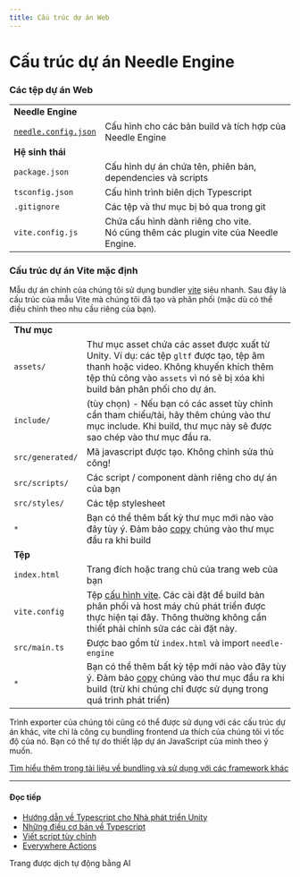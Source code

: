 ```yaml
---
title: Cấu trúc dự án Web
---
```


# Cấu trúc dự án Needle Engine

### Các tệp dự án Web

| | |
| --- | --- |
| **Needle Engine** | |
| [`needle.config.json`](./reference/needle-config-json.md) | Cấu hình cho các bản build và tích hợp của Needle Engine |
| **Hệ sinh thái** | |
| `package.json` | Cấu hình dự án chứa tên, phiên bản, dependencies và scripts |
| `tsconfig.json` | Cấu hình trình biên dịch Typescript |
| `.gitignore` | Các tệp và thư mục bị bỏ qua trong git |
| `vite.config.js` | Chứa cấu hình dành riêng cho vite.<br/>Nó cũng thêm các plugin vite của Needle Engine. |


### Cấu trúc dự án Vite mặc định

Mẫu dự án chính của chúng tôi sử dụng bundler [vite](https://vitejs.dev/) siêu nhanh. Sau đây là cấu trúc của mẫu Vite mà chúng tôi đã tạo và phân phối (mặc dù có thể điều chỉnh theo nhu cầu riêng của bạn).

| | |
| --- | --- |
| **Thư mục** | |
| `assets/` | Thư mục asset chứa các asset được xuất từ Unity. Ví dụ: các tệp ``gltf`` được tạo, tệp âm thanh hoặc video. Không khuyến khích thêm tệp thủ công vào ``assets`` vì nó sẽ bị xóa khi build bản phân phối cho dự án.
| `include/` | (tùy chọn) - Nếu bạn có các asset tùy chỉnh cần tham chiếu/tải, hãy thêm chúng vào thư mục include. Khi build, thư mục này sẽ được sao chép vào thư mục đầu ra.
| `src/generated/` | Mã javascript được tạo. Không chỉnh sửa thủ công!
| `src/scripts/` | Các script / component dành riêng cho dự án của bạn
| `src/styles/` | Các tệp stylesheet
| `*` | Bạn có thể thêm bất kỳ thư mục mới nào vào đây tùy ý. Đảm bảo [copy](./reference/needle-config-json.md) chúng vào thư mục đầu ra khi build |
| **Tệp** | |
| `index.html` | Trang đích hoặc trang chủ của trang web của bạn
| `vite.config` | Tệp [cấu hình vite](https://vitejs.dev/config/). Các cài đặt để build bản phân phối và host máy chủ phát triển được thực hiện tại đây. Thông thường không cần thiết phải chỉnh sửa các cài đặt này.
| `src/main.ts` | Được bao gồm từ `index.html` và import `needle-engine`
| `*` | Bạn có thể thêm bất kỳ tệp mới nào vào đây tùy ý. Đảm bảo [copy](./reference/needle-config-json.md) chúng vào thư mục đầu ra khi build (trừ khi chúng chỉ được sử dụng trong quá trình phát triển) |

Trình exporter của chúng tôi cũng có thể được sử dụng với các cấu trúc dự án khác, vite chỉ là công cụ bundling frontend ưa thích của chúng tôi vì tốc độ của nó. Bạn có thể tự do thiết lập dự án JavaScript của mình theo ý muốn.

[Tìm hiểu thêm trong tài liệu về bundling và sử dụng với các framework khác](html.md)

---

#### Đọc tiếp

- [Hướng dẫn về Typescript cho Nhà phát triển Unity](./getting-started/for-unity-developers.md)
- [Những điều cơ bản về Typescript](./getting-started/typescript-essentials.md)
- [Viết script tùy chỉnh](./scripting.md)
- [Everywhere Actions](./everywhere-actions.md)


Trang được dịch tự động bằng AI